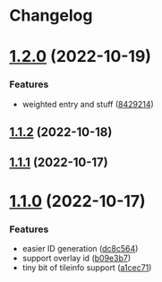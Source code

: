 # Changelog

# [1.2.0](https://github.com/scarf005/Cataclysm-BN-tools/compare/v1.1.2...v1.2.0) (2022-10-19)


### Features

* weighted entry and stuff ([8429214](https://github.com/scarf005/Cataclysm-BN-tools/commit/8429214a7824b68cfa1243dbbc7bca8a9323b5ca))

## [1.1.2](https://github.com/scarf005/Cataclysm-BN-tools/compare/v1.1.1...v1.1.2) (2022-10-18)

## [1.1.1](https://github.com/scarf005/Cataclysm-BN-tools/compare/v1.1.0...v1.1.1) (2022-10-17)

# [1.1.0](https://github.com/scarf005/Cataclysm-BN-tools/compare/v1.0.1...v1.1.0) (2022-10-17)


### Features

* easier ID generation ([dc8c564](https://github.com/scarf005/Cataclysm-BN-tools/commit/dc8c56476bf90325dd97b423e6dc2b24727eb24c))
* support overlay id ([b09e3b7](https://github.com/scarf005/Cataclysm-BN-tools/commit/b09e3b7446fbb76f9b6ffe922477957320fdad61))
* tiny bit of tileinfo support ([a1cec71](https://github.com/scarf005/Cataclysm-BN-tools/commit/a1cec71b3f97661d50c175c6d92bca2c059cd12d))
